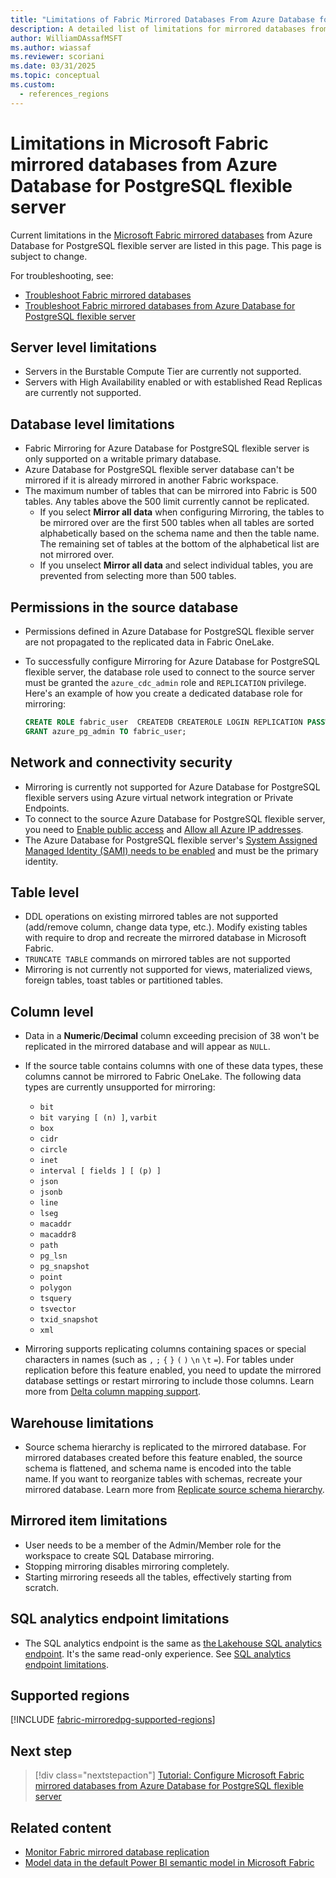 ```yaml
---
title: "Limitations of Fabric Mirrored Databases From Azure Database for PostgreSQL flexible server"
description: A detailed list of limitations for mirrored databases from Azure Database for PostgreSQL flexible server in Microsoft Fabric.
author: WilliamDAssafMSFT
ms.author: wiassaf
ms.reviewer: scoriani
ms.date: 03/31/2025
ms.topic: conceptual
ms.custom:
  - references_regions
---
```

# Limitations in Microsoft Fabric mirrored databases from Azure Database for PostgreSQL flexible server

Current limitations in the [Microsoft Fabric mirrored databases](overview.md) from Azure Database for PostgreSQL flexible server are listed in this page. This page is subject to change.

For troubleshooting, see:

- [Troubleshoot Fabric mirrored databases](troubleshooting.md)
- [Troubleshoot Fabric mirrored databases from Azure Database for PostgreSQL flexible server](azure-database-postgresql-troubleshoot.md)

## Server level limitations

- Servers in the Burstable Compute Tier are currently not supported. 
- Servers with High Availability enabled or with established Read Replicas are currently not supported.

## Database level limitations

- Fabric Mirroring for Azure Database for PostgreSQL flexible server is only supported on a writable primary database.
- Azure Database for PostgreSQL flexible server database can't be mirrored if it is already mirrored in another Fabric workspace.
- The maximum number of tables that can be mirrored into Fabric is 500 tables. Any tables above the 500 limit currently cannot be replicated.
  - If you select **Mirror all data** when configuring Mirroring, the tables to be mirrored over are the first 500 tables when all tables are sorted alphabetically based on the schema name and then the table name. The remaining set of tables at the bottom of the alphabetical list are not mirrored over.
  - If you unselect **Mirror all data** and select individual tables, you are prevented from selecting more than 500 tables.

## Permissions in the source database

- Permissions defined in Azure Database for PostgreSQL flexible server are not propagated to the replicated data in Fabric OneLake.
- To successfully configure Mirroring for Azure Database for PostgreSQL flexible server, the database role used to connect to the source server must be granted the `azure_cdc_admin` role and `REPLICATION` privilege. Here's an example of how you create a dedicated database role for mirroring:

    ```sql
    CREATE ROLE fabric_user  CREATEDB CREATEROLE LOGIN REPLICATION PASSWORD '<strong password>';
    GRANT azure_pg_admin TO fabric_user;
    ```

## Network and connectivity security

- Mirroring is currently not supported for Azure Database for PostgreSQL flexible servers using Azure virtual network integration or Private Endpoints.
- To connect to the source Azure Database for PostgreSQL flexible server, you need to [Enable public access](/azure/postgresql/flexible-server/how-to-networking-servers-deployed-public-access-enable-public-access?tabs=portal-enable-public-access) and [Allow all Azure IP addresses](/azure/postgresql/flexible-server/concepts-networking-public#use-public-access-networking-with-azure-database-for-postgresql-flexible-server).
- The Azure Database for PostgreSQL flexible server's [System Assigned Managed Identity (SAMI) needs to be enabled](/azure/postgresql/flexible-server/how-to-configure-managed-identities-system-assigned) and must be the primary identity.

## Table level

- DDL operations on existing mirrored tables are not supported (add/remove column, change data type, etc.). Modify existing tables with require to drop and recreate the mirrored database in Microsoft Fabric.
- `TRUNCATE TABLE` commands on mirrored tables are not supported
- Mirroring is not currently not supported for views, materialized views, foreign tables, toast tables or partitioned tables.

## Column level

- Data in a **Numeric**/**Decimal** column exceeding precision of 38 won't be replicated in the mirrored database and will appear as `NULL`.
- If the source table contains columns with one of these data types, these columns cannot be mirrored to Fabric OneLake. The following data types are currently unsupported for mirroring:
    - `bit`
    - `bit varying [ (n) ]`, `varbit`
    - `box`
    - `cidr`
    - `circle`
    - `inet`
    - `interval [ fields ] [ (p) ]`
    - `json`
    - `jsonb`
    - `line`
    - `lseg`
    - `macaddr`
    - `macaddr8`
    - `path`
    - `pg_lsn`
    - `pg_snapshot`
    - `point`
    - `polygon`
    - `tsquery`
    - `tsvector`
    - `txid_snapshot`
    - `xml`

- Mirroring supports replicating columns containing spaces or special characters in names (such as  `,` `;` `{` `}` `(` `)` `\n` `\t` `=`). For tables under replication before this feature enabled, you need to update the mirrored database settings or restart mirroring to include those columns. Learn more from [Delta column mapping support](troubleshooting.md#delta-column-mapping-support).

## Warehouse limitations

- Source schema hierarchy is replicated to the mirrored database. For mirrored databases created before this feature enabled, the source schema is flattened, and schema name is encoded into the table name. If you want to reorganize tables with schemas, recreate your mirrored database. Learn more from [Replicate source schema hierarchy](troubleshooting.md#replicate-source-schema-hierarchy).

## Mirrored item limitations

- User needs to be a member of the Admin/Member role for the workspace to create SQL Database mirroring.  
- Stopping mirroring disables mirroring completely.  
- Starting mirroring reseeds all the tables, effectively starting from scratch.  

## SQL analytics endpoint limitations

- The SQL analytics endpoint is the same as [the Lakehouse SQL analytics endpoint](../../data-engineering/lakehouse-overview.md#lakehouse-sql-analytics-endpoint). It's the same read-only experience. See [SQL analytics endpoint limitations](../../data-warehouse/limitations.md#limitations-of-the-sql-analytics-endpoint).

## Supported regions

[!INCLUDE [fabric-mirroredpg-supported-regions](includes/fabric-mirroredpg-supported-regions.md)]

## Next step

> [!div class="nextstepaction"]
> [Tutorial: Configure Microsoft Fabric mirrored databases from Azure Database for PostgreSQL flexible server](azure-database-postgresql-tutorial.md)

## Related content

- [Monitor Fabric mirrored database replication](monitor.md)
- [Model data in the default Power BI semantic model in Microsoft Fabric](/fabric/data-warehouse/model-default-power-bi-dataset)
